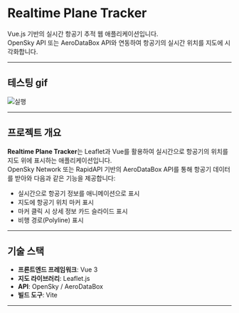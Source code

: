 # Realtime Plane Tracker

Vue.js 기반의 실시간 항공기 추적 웹 애플리케이션입니다.  
OpenSky API 또는 AeroDataBox API와 연동하여 항공기의 실시간 위치를 지도에 시각화합니다.

---
## 테스팅 gif
![실행](/0508.gif)

---

## 프로젝트 개요

**Realtime Plane Tracker**는 Leaflet과 Vue를 활용하여 실시간으로 항공기의 위치를 지도 위에 표시하는 애플리케이션입니다.  
OpenSky Network 또는 RapidAPI 기반의 AeroDataBox API를 통해 항공기 데이터를 받아와 다음과 같은 기능을 제공합니다:

- 실시간으로 항공기 정보를 애니메이션으로 표시
- 지도에 항공기 위치 마커 표시
- 마커 클릭 시 상세 정보 카드 슬라이드 표시
- 비행 경로(Polyline) 표시

---

## 기술 스택

- **프론트엔드 프레임워크**: Vue 3
- **지도 라이브러리**: Leaflet.js
- **API**: OpenSky / AeroDataBox
- **빌드 도구**: Vite

---

